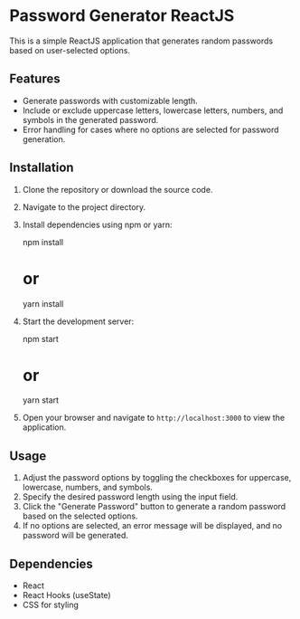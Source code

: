
# Password Generator ReactJS

This is a simple ReactJS application that generates random passwords based on user-selected options.

## Features

- Generate passwords with customizable length.
- Include or exclude uppercase letters, lowercase letters, numbers, and symbols in the generated password.
- Error handling for cases where no options are selected for password generation.

## Installation

1. Clone the repository or download the source code.
2. Navigate to the project directory.
3. Install dependencies using npm or yarn:

    npm install
    # or
    yarn install
    

4. Start the development server:

    npm start
    # or
    yarn start

5. Open your browser and navigate to `http://localhost:3000` to view the application.

## Usage

1. Adjust the password options by toggling the checkboxes for uppercase, lowercase, numbers, and symbols.
2. Specify the desired password length using the input field.
3. Click the "Generate Password" button to generate a random password based on the selected options.
4. If no options are selected, an error message will be displayed, and no password will be generated.

## Dependencies

- React
- React Hooks (useState)
- CSS for styling



